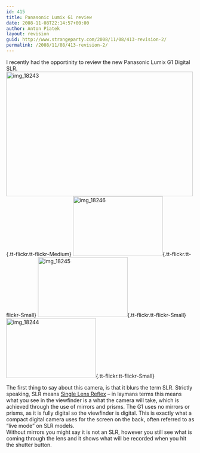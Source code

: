 ```yaml
---
id: 415
title: Panasonic Lumix G1 review
date: 2008-11-08T22:14:57+00:00
author: Anton Piatek
layout: revision
guid: http://www.strangeparty.com/2008/11/08/413-revision-2/
permalink: /2008/11/08/413-revision-2/
---
```

I recently had the opportinity to review the new Panasonic Lumix G1 Digital SLR.[<img class="alignnone" src="http://farm4.static.flickr.com/3293/3005469017_abaab16e65.jpg" alt="img_18243" width="500" height="333" />](http://www.flickr.com/photos/antonpiatek/3005469017/ "img_18243"){.tt-flickr.tt-flickr-Medium} [<img class="alignright" src="http://farm4.static.flickr.com/3278/3005470453_599ea07fc3_m.jpg" alt="img_18246" width="240" height="160" />](http://www.flickr.com/photos/antonpiatek/3005470453/ "img_18246"){.tt-flickr.tt-flickr-Small} [<img class="alignleft" src="http://farm4.static.flickr.com/3062/3006304942_f03b352af7_m.jpg" alt="img_18245" width="240" height="160" />](http://www.flickr.com/photos/antonpiatek/3006304942/ "img_18245"){.tt-flickr.tt-flickr-Small} [<img class="alignright" src="http://farm4.static.flickr.com/3155/3006304498_3df8879eb2_m.jpg" alt="img_18244" width="240" height="160" />](http://www.flickr.com/photos/antonpiatek/3006304498/ "img_18244"){.tt-flickr.tt-flickr-Small}

The first thing to say about this camera, is that it blurs the term SLR. Strictly speaking, SLR means [Single Lens Reflex](http://en.wikipedia.org/wiki/Single-lens_reflex_camera) &#8211; in laymans terms this means what you see in the viewfinder is a what the camera will take, which is achieved through the use of mirrors and prisms. The G1 uses no mirrors or prisms, as it is fully digital so the viewfinder is digital. This is exactly what a compact digital camera uses for the screen on the back, often referred to as &#8220;live mode&#8221; on SLR models.  
Without mirrors you might say it is not an SLR, however you still see what is coming through the lens and it shows what will be recorded when you hit the shutter button.